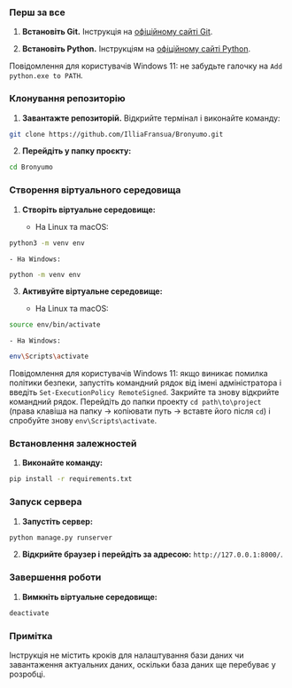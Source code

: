 
### Перш за все

1. **Встановіть Git.**  Інструкція на [офіційному сайті Git](https://git-scm.com/).

2. **Встановіть Python.** Інструкціям на [офіційному сайті Python](https://www.python.org/). 

Повідомлення для користувачів Windows 11: не забудьте галочку на `Add python.exe to PATH`.

### Клонування репозиторію

1. **Завантажте репозиторій.** Відкрийте термінал і виконайте команду:
 ```bash
git clone https://github.com/IlliaFransua/Bronyumo.git
 ```
     
2. **Перейдіть у папку проєкту:**
```bash
cd Bronyumo
```

### Створення віртуального середовища

1. **Створіть віртуальне середовище:**

	- На Linux та macOS:

```bash
python3 -m venv env
```

	- На Windows:

```bash
python -m venv env
```

3. **Активуйте віртуальне середовище:**

	- На Linux та macOS:

```bash
source env/bin/activate
```

	- На Windows:

```bash
env\Scripts\activate
```

Повідомлення для користувачів Windows 11: якщо виникає помилка політики безпеки, запустіть командний рядок від імені адміністратора і введіть `Set-ExecutionPolicy RemoteSigned`. Закрийте та знову відкрийте командний рядок. Перейдіть до папки проекту `cd path\to\project` (права клавіша на папку -> копіювати путь -> вставте його після `cd`) і спробуйте знову `env\Scripts\activate`.

### Встановлення залежностей

1. **Виконайте команду:**

```bash
pip install -r requirements.txt
```

### Запуск сервера

1. **Запустіть сервер:**

```bash
python manage.py runserver
```

2. **Відкрийте браузер і перейдіть за адресою:** `http://127.0.0.1:8000/`.

### Завершення роботи

1. **Вимкніть віртуальне середовище:**
```bash
deactivate
```

### Примітка

Інструкція не містить кроків для налаштування бази даних чи завантаження актуальних даних, оскільки база даних ще перебуває у розробці.
